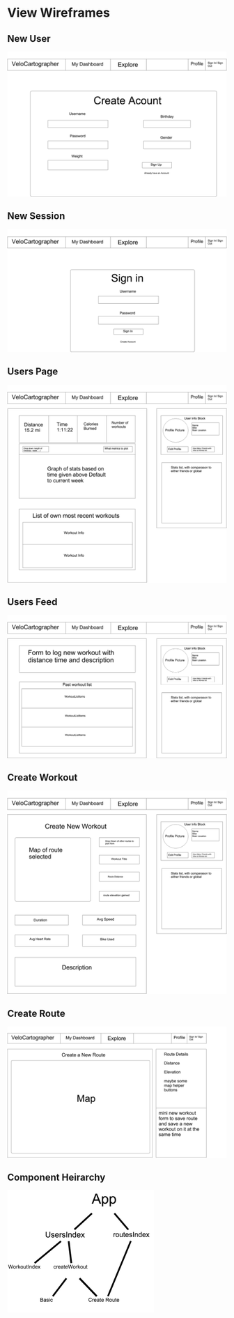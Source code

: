 # View Wireframes

## New User
![new-user]

## New Session
![new-session]

## Users Page
![userPage]

## Users Feed
![feed]

## Create Workout
![workout-form]

## Create Route
![route-form]

## Component Heirarchy
![component-heirarchy]

[new-user]: ./wireframes/CreateAccount.png
[new-session]: ./wireframes/SignIn.png
[userPage]: ./wireframes/UsersPage.png
[feed]: ./wireframes/UsersFeed.png
[workout-form]: ./wireframes/CreateWorkout.png
[route-form]: ./wireframes/CreateRoute.png
[component-heirarchy]: ./wireframes/AppHigharchy.png
